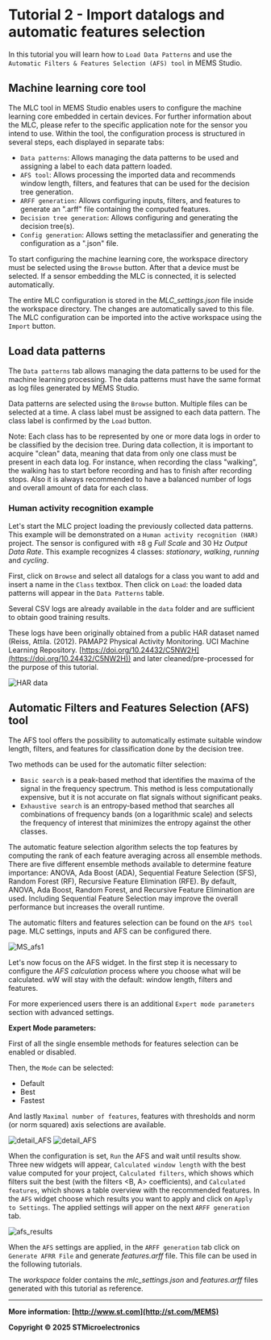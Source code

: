 # Tutorial 2 - Import datalogs and automatic features selection

In this tutorial you will learn how to `Load Data Patterns` and use the `Automatic Filters & Features Selection (AFS) tool` in MEMS Studio.

## Machine learning core tool

The MLC tool in MEMS Studio enables users to configure the machine learning core embedded in certain devices. For further information about the MLC, please refer to the specific application note for the sensor you intend to use. Within the tool, the configuration process is structured in several steps, each displayed in separate tabs:

- `Data patterns`: Allows managing the data patterns to be used and assigning a label to each data pattern
loaded.
- `AFS tool`:  Allows processing the imported data and recommends window length, filters, and features that can be used for the decision tree generation.
- `ARFF generation`: Allows configuring inputs, filters, and features to generate an ".arff" file containing the computed features.
- `Decision tree generation`: Allows configuring and generating the decision tree(s).
- `Config generation`: Allows setting the metaclassifier and generating the configuration as a ".json" file.

To start configuring the machine learning core, the workspace directory must be selected using the `Browse` button. After that a device must be selected. If a sensor embedding the MLC is connected, it is selected automatically.

The entire MLC configuration is stored in the *MLC_settings.json* file inside the workspace directory. The changes are automatically saved to this file. The MLC configuration can be imported into the active workspace using the `Import` button.

## Load data patterns

The `Data patterns` tab allows managing the data patterns to be used for the machine learning processing. The data patterns must have the same format as log files generated by MEMS Studio.

Data patterns are selected using the `Browse` button. Multiple files can be selected at a time. A class label must be assigned to each data pattern. The class label is confirmed by the `Load` button.

Note: Each class has to be represented by one or more data logs in order to be classified by the decision tree. During data collection, it is important to acquire "clean" data, meaning that data from only one class must be present in each data log. For instance, when recording the class "walking", the walking has to start before recording and has to finish after recording stops. Also it is always recommended to have a balanced number of logs and overall amount of data for each class.

### Human activity recognition example

Let's start the MLC project loading the previously collected data patterns. This example will be demonstrated on a `Human activity recognition (HAR)` project. The sensor is configured with ±8 g *Full Scale* and 30 Hz *Output Data Rate*. This example recognizes 4 classes: *stationary*, *walking*, *running* and *cycling*.

First, click on `Browse` and select all datalogs for a class you want to add and insert a name in the `Class` textbox. Then click on `Load`: the loaded data patterns will appear in the `Data Patterns` table.

Several CSV logs are already available in the `data` folder and are sufficient to obtain good training results.

These logs have been originally obtained from a public HAR dataset named (Reiss, Attila. (2012). PAMAP2 Physical Activity Monitoring. UCI Machine Learning Repository. [https://doi.org/10.24432/C5NW2H](https://doi.org/10.24432/C5NW2H)) and later cleaned/pre-processed for the purpose of this tutorial.

![HAR data](images/MEMS_Studio/MS_data_patterns.png)

## Automatic Filters and Features Selection (AFS) tool

The AFS tool offers the possibility to automatically estimate suitable window length, filters, and features for classification done by the decision tree.

Two methods can be used for the automatic filter selection:
- `Basic search` is a peak-based method that identifies the maxima of the signal in the frequency spectrum. This method is less computationally expensive, but it is not accurate on flat signals without significant peaks.
- `Exhaustive search` is an entropy-based method that searches all combinations of frequency bands (on a logarithmic scale) and selects the frequency of interest that minimizes the entropy against the other classes.

The automatic feature selection algorithm selects the top features by computing the rank of each feature averaging across all ensemble methods. There are five different ensemble methods available to determine feature importance: ANOVA, Ada Boost (ADA), Sequential Feature Selection (SFS), Random Forest (RF), Recursive Feature Elimination (RFE). By default, ANOVA, Ada Boost, Random Forest, and Recursive Feature Elimination are used. Including Sequential Feature Selection may improve the overall performance but increases the overall runtime.

The automatic filters and features selection can be found on the `AFS tool` page. MLC settings, inputs and AFS can be configured there.

![MS_afs1](images/MEMS_Studio/MS_AFS1_1_6.png)

Let's now focus on the AFS widget. In the first step it is necessary to configure the *AFS calculation* process where you choose what will be calculated. wW will stay with the default: window length, filters and features.

For more experienced users there is an additional `Expert mode parameters` section with advanced settings.

**Expert Mode parameters:**

First of all the single ensemble methods for features selection can be enabled or disabled.

Then, the `Mode` can be selected:
- Default
- Best
- Fastest

And lastly `Maximal number of features`, features with thresholds and norm (or norm squared) axis selections are available.

![detail_AFS](images/MEMS_Studio/MS_AFS_detail.png)
![detail_AFS](images/MEMS_Studio/MS_AFS_expert.png)

When the configuration is set, `Run` the AFS and wait until results show. Three new widgets will appear, `Calculated window length` with the best value computed for your project, `Calculated filters`, which shows which filters suit the best (with the filters <B, A> coefficients), and `Calculated features`, which shows a table overview with the recommended features. In the `AFS` widget choose which results you want to apply and click on `Apply to Settings`. The applied settings will apper on the next `ARFF generation` tab.

![afs_results](images/MEMS_Studio/MS_AFS_HAR.png)

When the `AFS` settings are applied, in the `ARFF generation` tab click on `Generate AFRR File` and generate *features.arff* file. This file can be used in the following tutorials.

The *workspace* folder contains the *mlc_settings.json* and *features.arff* files generated with this tutorial as reference.

-----

**More information: [http://www.st.com](http://st.com/MEMS)**

**Copyright © 2025 STMicroelectronics**